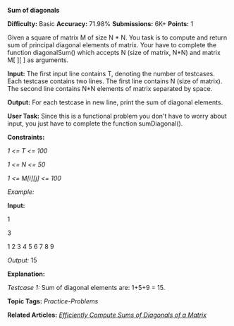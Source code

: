 **Sum of diagonals**

**Difficulty:** Basic   **Accuracy:** 71.98%    **Submissions:** 6K+    **Points:** 1

Given a square of matrix M of size N * N. You task is to compute and return sum of principal diagonal elements of matrix. Your have to complete the function diagonalSum() which accepts N (size of matrix, N*N) and matrix M[ ][ ] as arguments.

**Input:**
The first input line contains T, denoting the number of testcases. Each testcase contains two lines. The first line contains N (size of matrix). The second line contains N*N elements of matrix separated by space.

**Output:**
For each testcase in new line, print the sum of diagonal elements.

**User Task:**
Since this is a functional problem you don't have to worry about input, you just have to complete the function sumDiagonal().

**Constraints:**

*1 <= T <= 100*

*1 <= N <= 50*

*1 <= M[i][j] <= 100*

*Example:*

**Input:**

1

3

1 2 3 4 5 6 7 8 9

*Output:*
15

**Explanation:**

*Testcase 1:* Sum of diagonal elements are: 1+5+9 = 15.
 

**Topic Tags:**
*Practice-Problems*

**Related Articles:**
[*Efficiently Compute Sums of Diagonals of a Matrix*](https://www.geeksforgeeks.org/efficiently-compute-sums-of-diagonals-of-a-matrix/)